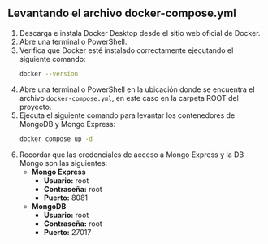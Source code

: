 ## Levantando el archivo docker-compose.yml

1. Descarga e instala Docker Desktop desde el sitio web oficial de Docker.
2. Abre una terminal o PowerShell.
3. Verifica que Docker esté instalado correctamente ejecutando el siguiente comando:
    ```bash
    docker --version
    ```
4. Abre una terminal o PowerShell en la ubicación donde se encuentra el archivo `docker-compose.yml`, en este caso en la carpeta ROOT del proyecto.
5. Ejecuta el siguiente comando para levantar los contenedores de MongoDB y Mongo Express:
    ```bash
    docker compose up -d
    ```
6. Recordar que las credenciales de acceso a Mongo Express y la DB Mongo son las siguientes:
    - **Mongo Express**
        - **Usuario:** root
        - **Contraseña:** root
        - **Puerto:** 8081
    - **MongoDB**
        - **Usuario:** root
        - **Contraseña:** root
        - **Puerto:** 27017
